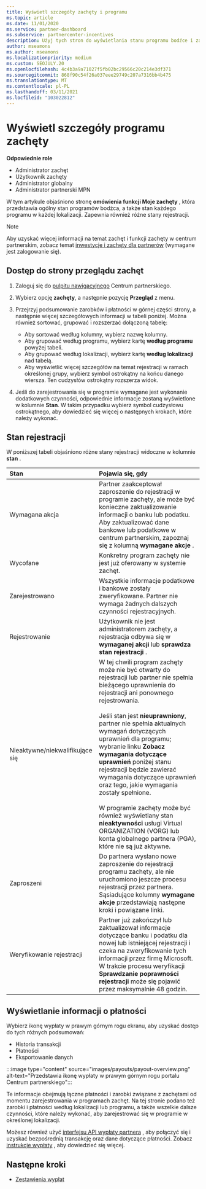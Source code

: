 ```yaml
---
title: Wyświetl szczegóły zachęty i programu
ms.topic: article
ms.date: 11/01/2020
ms.service: partner-dashboard
ms.subservice: partnercenter-incentives
description: Użyj tych stron do wyświetlania stanu programu bodźce i zarządzania nim
author: mseamons
ms.author: mseamons
ms.localizationpriority: medium
ms.custom: SEOJULY.20
ms.openlocfilehash: 4c4b3a9a71027f5fb02bc29566c20c214e3df371
ms.sourcegitcommit: 868f90c54f26a037eee29749c207a7316bb4b475
ms.translationtype: MT
ms.contentlocale: pl-PL
ms.lasthandoff: 03/11/2021
ms.locfileid: "103022812"
---
```

# <a name="view-your-incentives-program-details"></a>Wyświetl szczegóły programu zachęty

**Odpowiednie role**

- Administrator zachęt
- Użytkownik zachęty
- Administrator globalny
- Administrator partnerski MPN

W tym artykule objaśniono stronę **omówienia funkcji Moje zachęty** , która przedstawia ogólny stan programów bodźca, a także stan każdego programu w każdej lokalizacji. Zapewnia również różne stany rejestracji.

>[!NOTE]
>Aby uzyskać więcej informacji na temat zachęt i funkcji zachęty w centrum partnerskim, zobacz temat [inwestycje i zachęty dla partnerów](https://partner.microsoft.com/membership/partner-incentives) (wymagane jest zalogowanie się).

## <a name="access-the-incentives-overview-page"></a>Dostęp do strony przeglądu zachęt

1. Zaloguj się do [pulpitu nawigacyjnego](https://partner.microsoft.com/dashboard) Centrum partnerskiego.
1. Wybierz opcję **zachęty**, a następnie pozycję **Przegląd** z menu.
1. Przejrzyj podsumowanie zarobków i płatności w górnej części strony, a następnie więcej szczegółowych informacji w tabeli poniżej. Można również sortować, grupować i rozszerzać dołączoną tabelę:

   - Aby sortować według kolumny, wybierz nazwę kolumny.
   - Aby grupować według programu, wybierz kartę **według programu** powyżej tabeli.
   - Aby grupować według lokalizacji, wybierz kartę **według lokalizacji** nad tabelą.
   - Aby wyświetlić więcej szczegółów na temat rejestracji w ramach określonej grupy, wybierz symbol ostrokątny na końcu danego wiersza. Ten cudzysłów ostrokątny rozszerza widok.
1. Jeśli do zarejestrowania się w programie wymagane jest wykonanie dodatkowych czynności, odpowiednie informacje zostaną wyświetlone w kolumnie **Stan**. W takim przypadku wybierz symbol cudzysłowu ostrokątnego, aby dowiedzieć się więcej o następnych krokach, które należy wykonać.

## <a name="enrollment-status"></a>Stan rejestracji

W poniższej tabeli objaśniono różne stany rejestracji widoczne w kolumnie **stan** .

| **Stan**         | **Pojawia się, gdy** |
|:------------------------------------|:------------------|
| Wymagana akcja  | Partner zaakceptował zaproszenie do rejestracji w programie zachęty, ale może być konieczne zaktualizowanie informacji o banku lub podatku. Aby zaktualizować dane bankowe lub podatkowe w centrum partnerskim, zapoznaj się z kolumną **wymagane akcje** . |
| Wycofane  | Konkretny program zachęty nie jest już oferowany w systemie zachęt. |
| Zarejestrowano  | Wszystkie informacje podatkowe i bankowe zostały zweryfikowane. Partner nie wymaga żadnych dalszych czynności rejestracyjnych. |
| Rejestrowanie  | Użytkownik nie jest administratorem zachęty, a rejestracja odbywa się w **wymaganej akcji** lub **sprawdza stan rejestracji** .|
| Nieaktywne/niekwalifikujące się | W tej chwili program zachęty może nie być otwarty do rejestracji lub partner nie spełnia bieżącego uprawnienia do rejestracji ani ponownego rejestrowania. <br><br> Jeśli stan jest **nieuprawniony**, partner nie spełnia aktualnych wymagań dotyczących uprawnień dla programu; wybranie linku **Zobacz wymagania dotyczące uprawnień** poniżej stanu rejestracji będzie zawierać wymagania dotyczące uprawnień oraz tego, jakie wymagania zostały spełnione. <br><br> W programie zachęty może być również wyświetlany stan **nieaktywności** usługi Virtual ORGANIZATION (VORG) lub konta globalnego partnera (PGA), które nie są już aktywne.  |
| Zaproszeni  | Do partnera wysłano nowe zaproszenie do rejestracji programu zachęty, ale nie uruchomiono jeszcze procesu rejestracji przez partnera. Sąsiadujące kolumny **wymagane akcje** przedstawiają następne kroki i powiązane linki.  |
| Weryfikowanie rejestracji  | Partner już zakończył lub zaktualizował informacje dotyczące banku i podatku dla nowej lub istniejącej rejestracji i czeka na zweryfikowanie tych informacji przez firmę Microsoft. W trakcie procesu weryfikacji **Sprawdzanie poprawności rejestracji** może się pojawić przez maksymalnie 48 godzin.  |

## <a name="see-your-payment-information"></a>Wyświetlanie informacji o płatności

Wybierz ikonę wypłaty w prawym górnym rogu ekranu, aby uzyskać dostęp do tych różnych podsumowań:

- Historia transakcji
- Płatności
- Eksportowanie danych

:::image type="content" source="images/payouts/payout-overview.png" alt-text="Przedstawia ikonę wypłaty w prawym górnym rogu portalu Centrum partnerskiego":::

Te informacje obejmują łączne płatności i zarobki związane z zachętami od momentu zarejestrowania w programach zachęt. Na tej stronie podano też zarobki i płatności według lokalizacji lub programu, a także wszelkie dalsze czynności, które należy wykonać, aby zarejestrować się w programie w określonej lokalizacji. 

Możesz również użyć [interfejsu API wypłaty partnera](https://apidocs.microsoft.com/services/partnerpayouts) , aby połączyć się i uzyskać bezpośrednią transakcję oraz dane dotyczące płatności. Zobacz [instrukcje wypłaty](payout-statement.md) , aby dowiedzieć się więcej.

## <a name="next-steps"></a>Następne kroki

- [Zestawienia wypłat](payout-statement.md)
